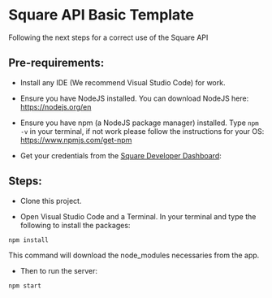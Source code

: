 # Square API Basic Template

Following the next steps for a correct use of the Square API

## Pre-requirements:

* Install any IDE (We recommend Visual Studio Code) for work.
 
* Ensure you have NodeJS installed. You can download NodeJS here: https://nodejs.org/en

* Ensure you have npm (a NodeJS package manager) installed. Type `npm -v` in your terminal, if not work please follow the instructions for your OS: https://www.npmjs.com/get-npm

* Get your credentials from the [Square Developer Dashboard](https://developer.squareup.com/apps):

## Steps:

* Clone this project.

* Open Visual Studio Code and a Terminal. In your terminal and type the following to install the packages:
```
npm install
```
This command will download the node_modules necessaries from the app.

* Then to run the server:
```
npm start
```